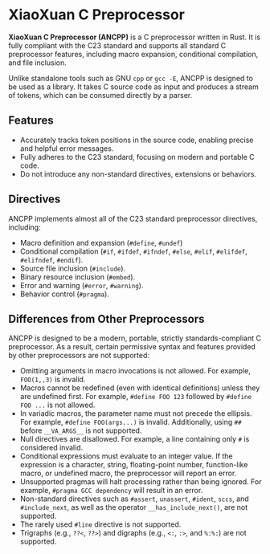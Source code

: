 # XiaoXuan C Preprocessor

**XiaoXuan C Preprocessor (ANCPP)** is a C preprocessor written in Rust. It is fully compliant with the C23 standard and supports all standard C preprocessor features, including macro expansion, conditional compilation, and file inclusion.

Unlike standalone tools such as GNU `cpp` or `gcc -E`, ANCPP is designed to be used as a library. It takes C source code as input and produces a stream of tokens, which can be consumed directly by a parser.

## Features

- Accurately tracks token positions in the source code, enabling precise and helpful error messages.
- Fully adheres to the C23 standard, focusing on modern and portable C code.
- Do not introduce any non-standard directives, extensions or behaviors.

## Directives

ANCPP implements almost all of the C23 standard preprocessor directives, including:

- Macro definition and expansion (`#define`, `#undef`)
- Conditional compilation (`#if`, `#ifdef`, `#ifndef`, `#else`, `#elif`, `#elifdef`, `#elifndef`, `#endif`).
- Source file inclusion (`#include`).
- Binary resource inclusion (`#embed`).
- Error and warning (`#error`, `#warning`).
- Behavior control (`#pragma`).

## Differences from Other Preprocessors

ANCPP is designed to be a modern, portable, strictly standards-compliant C preprocessor. As a result, certain permissive syntax and features provided by other preprocessors are not supported:

- Omitting arguments in macro invocations is not allowed. For example, `FOO(1,,3)` is invalid.
- Macros cannot be redefined (even with identical definitions) unless they are undefined first. For example, `#define FOO 123` followed by `#define FOO ...` is not allowed.
- In variadic macros, the parameter name must not precede the ellipsis. For example, `#define FOO(args...)` is invalid. Additionally, using `##` before `__VA_ARGS__` is not supported.
- Null directives are disallowed. For example, a line containing only `#` is considered invalid.
- Conditional expressions must evaluate to an integer value. If the expression is a character, string, floating-point number, function-like macro, or undefined macro, the preprocessor will report an error.
- Unsupported pragmas will halt processing rather than being ignored. For example, `#pragma GCC dependency` will result in an error.
- Non-standard directives such as `#assert`, `unassert`, `#ident`, `sccs`, and `#include_next`, as well as the operator `__has_include_next()`, are not supported.
- The rarely used `#line` directive is not supported.
- Trigraphs (e.g., `??<`, `??>`) and digraphs (e.g., `<:`, `:>`, and `%:%:`) are not supported.
